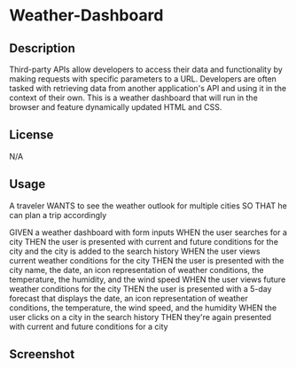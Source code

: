 # Weather-Dashboard

## Description

Third-party APIs allow developers to access their data and functionality by making requests with specific parameters to a URL. Developers are often tasked with retrieving data from another application's API and using it in the context of their own. This is a weather dashboard that will run in the browser and feature dynamically updated HTML and CSS.

## License

N/A

## Usage

A traveler
WANTS to see the weather outlook for multiple cities
SO THAT he can plan a trip accordingly

GIVEN a weather dashboard with form inputs
WHEN the user searches for a city
THEN the user is presented with current and future conditions for the city and the city is added to the search history
WHEN the user views current weather conditions for the city
THEN the user is presented with the city name, the date, an icon representation of weather conditions, the temperature, the humidity, and the wind speed
WHEN the user views future weather conditions for the city
THEN the user is presented with a 5-day forecast that displays the date, an icon representation of weather conditions, the temperature, the wind speed, and the humidity
WHEN the user clicks on a city in the search history
THEN they're again presented with current and future conditions for a city

## Screenshot
